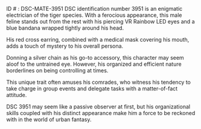 ID # : DSC-MATE-3951
DSC identification number 3951 is an enigmatic electrician of the tiger species. With a ferocious appearance, this male feline stands out from the rest with his piercing VR Rainbow LED eyes and a blue bandana wrapped tightly around his head.

His red cross earring, combined with a medical mask covering his mouth, adds a touch of mystery to his overall persona.

Donning a silver chain as his go-to accessory, this character may seem aloof to the untrained eye. However, his organized and efficient nature borderlines on being controlling at times.

This unique trait often amuses his comrades, who witness his tendency to take charge in group events and delegate tasks with a matter-of-fact attitude.

DSC 3951 may seem like a passive observer at first, but his organizational skills coupled with his distinct appearance make him a force to be reckoned with in the world of urban fantasy.